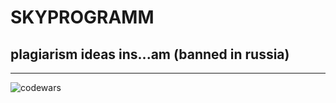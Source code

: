 # SKYPROGRAMM #
## plagiarism ideas ins...am (banned in russia) ##
---




























![codewars](https://www.codewars.com/users/Ko4ak/badges/micro)
